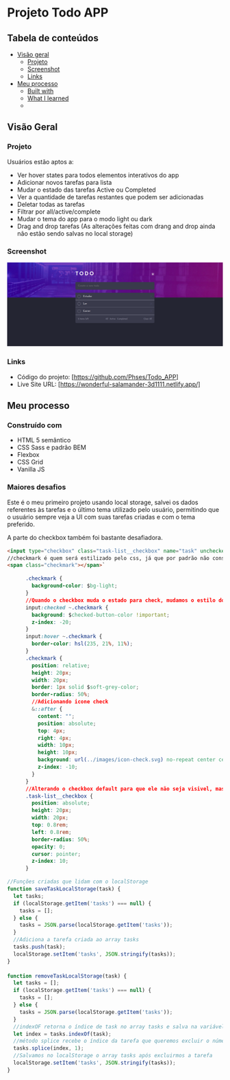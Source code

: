 # Projeto Todo APP


## Tabela de conteúdos

- [Visão geral](#visão-geral)
  - [Projeto](#projeto)
  - [Screenshot](#screenshot)
  - [Links](#links)
- [Meu processo](#meu-processo)
  - [Built with](#built-with)
  - [What I learned](#what-i-learned)
  - 


## Visão Geral

### Projeto

Usuários estão aptos a:

- Ver hover states para todos elementos interativos do app
- Adicionar novos tarefas para lista
- Mudar o estado das tarefas Active ou Completed
- Ver a quantidade de tarefas restantes que podem ser adicionadas
- Deletar todas as tarefas
- Filtrar por all/active/complete 
- Mudar o tema do app para o modo light ou dark
- Drag and drop tarefas (As alterações feitas com drang and drop ainda não estão sendo salvas no local storage)

### Screenshot

![](./app.png)


### Links

- Código do projeto: [https://github.com/Phses/Todo_APP]
- Live Site URL: [https://wonderful-salamander-3d1111.netlify.app/]

## Meu processo

### Construído com

- HTML 5 semântico 
- CSS Sass e padrão BEM
- Flexbox
- CSS Grid
- Vanilla JS

### Maiores desafios

Este é o meu primeiro projeto usando local storage, salvei os dados referentes às tarefas e o último tema utilizado pelo usuário, permitindo que o usuário sempre veja a UI com suas tarefas criadas e com o tema preferido.

A parte do checkbox também foi bastante desafiadora.

```html
<input type="checkbox" class="task-list__checkbox" name="task" unchecked> 
//checkmark é quem será estilizado pelo css, já que por padrão não conseguimos estilizar o checkbox default
<span class="checkmark"></span>`
```
```css
      .checkmark {
        background-color: $bg-light;
      }
      //Quando o checkbox muda o estado para check, mudamos o estilo do checkmark, que é quem esta sendo estilizado
      input:checked ~.checkmark {
        background: $checked-button-color !important;
        z-index: -20;
      }
      input:hover ~.checkmark {
        border-color: hsl(235, 21%, 11%);
      }
      .checkmark {
        position: relative;
        height: 20px;
        width: 20px;
        border: 1px solid $soft-grey-color;
        border-radius: 50%;
        //Adicionando icone check
        &::after {
          content: "";
          position: absolute;
          top: 4px;
          right: 4px;
          width: 10px;
          height: 10px;
          background: url(../images/icon-check.svg) no-repeat center center/cover;
          z-index: -10;
        }
      }
      //Alterando o checkbox default para que ele não seja visivel, mas clicavel
      .task-list__checkbox {
        position: absolute;
        height: 20px;
        width: 20px;
        top: 0.8rem;
        left: 0.8rem;
        border-radius: 50%;
        opacity: 0;
        cursor: pointer;
        z-index: 10;
      }
```
```js
//Funções criadas que lidam com o localStorage
function saveTaskLocalStorage(task) {
  let tasks;
  if (localStorage.getItem('tasks') === null) {
    tasks = [];
  } else {
    tasks = JSON.parse(localStorage.getItem('tasks'));
  }
  //Adiciona a tarefa criada ao array tasks
  tasks.push(task);
  localStorage.setItem('tasks', JSON.stringify(tasks));
}

function removeTaskLocalStorage(task) {
  let tasks = [];
  if (localStorage.getItem('tasks') === null) {
    tasks = [];
  } else {
    tasks = JSON.parse(localStorage.getItem('tasks'));
  }
  //indexOF retorna o índice de task no array tasks e salva na variável index
  let index = tasks.indexOf(task);
  //método splice recebe o índice da tarefa que queremos excluir o número de itens do array que queremos excluir a partir daquele índice.
  tasks.splice(index, 1);
  //Salvamos no localStorage o array tasks após excluirmos a tarefa
  localStorage.setItem('tasks', JSON.stringify(tasks));
}
```
